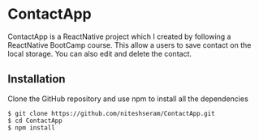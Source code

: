 # ContactApp
ContactApp is a ReactNative project which I created by following a ReactNative BootCamp course. This allow a users 
to save contact on the local storage. You can also edit and delete the contact.

## Installation
Clone the GitHub repository and use npm to install all the dependencies
```
$ git clone https://github.com/niteshseram/ContactApp.git
$ cd ContactApp
$ npm install
```

